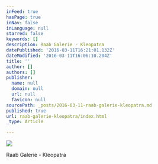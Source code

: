 ```yaml
---
inFeed: true
hasPage: true
inNav: false
inLanguage: null
starred: false
keywords: []
description: Raab Galerie - Kleopatra
datePublished: '2016-03-11T16:21:01.132Z'
dateModified: '2016-03-11T16:06:10.204Z'
title: ''
author: []
authors: []
publisher:
  name: null
  domain: null
  url: null
  favicon: null
sourcePath: _posts/2016-03-11-raab-galerie-kleopatra.md
published: true
url: raab-galerie-kleopatra/index.html
_type: Article

---
```

![](https://the-grid-user-content.s3-us-west-2.amazonaws.com/3126c85b-2d4c-4abd-82e7-d00f4b630d45.jpg)

Raab Galerie - Kleopatra